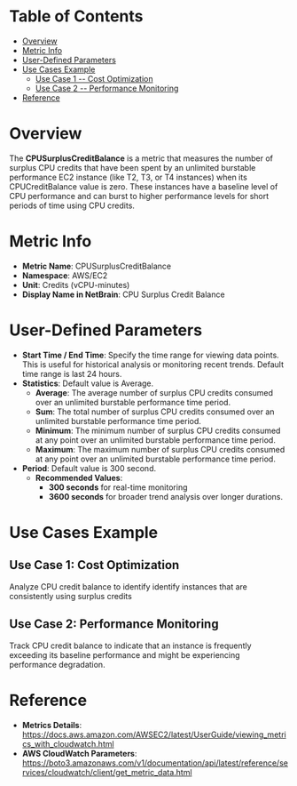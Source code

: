 # Table of Contents
- [Overview](#overview)
- [Metric Info](#metric-info)
- [User-Defined Parameters](#user-defined-parameters)
- [Use Cases Example](#example)
    - [Use Case 1 -- Cost Optimization](#example-1) 
    - [Use Case 2 -- Performance Monitoring](#example-2)
- [Reference](#reference)

# Overview <a name="overview"></a>
The <b>CPUSurplusCreditBalance</b> is a metric that measures the number of surplus CPU credits that have been spent by an unlimited burstable performance EC2 instance (like T2, T3, or T4 instances) when its CPUCreditBalance value is zero. These instances have a baseline level of CPU performance and can burst to higher performance levels for short periods of time using CPU credits.


# Metric Info <a name="metric-info"></a>
* <b>Metric Name</b>: CPUSurplusCreditBalance
* <b>Namespace</b>: AWS/EC2
* <b>Unit</b>: Credits (vCPU-minutes)
* <b>Display Name in NetBrain</b>: CPU Surplus Credit Balance

# User-Defined Parameters <a name="user-defined-parameters"></a>
* <b>Start Time / End Time</b>: Specify the time range for viewing data points. This is useful for historical analysis or monitoring recent trends. Default time range is last 24 hours.
* <b>Statistics</b>: Default value is Average.
  * <b>Average</b>: The average number of surplus CPU credits consumed over an unlimited burstable performance time period.
  * <b>Sum</b>: The total number of surplus CPU credits consumed over an unlimited burstable performance time period.
  * <b>Minimum</b>: The minimum number of surplus CPU credits consumed at any point over an unlimited burstable performance time period.
  * <b>Maximum</b>: The maximum number of surplus CPU credits consumed at any point over an unlimited burstable performance time period.
* <b>Period</b>: Default value is 300 second.
  * <b>Recommended Values</b>:
    * <b>300 seconds</b> for real-time monitoring
    * <b>3600 seconds</b> for broader trend analysis over longer durations.

# Use Cases Example <a name="example"></a>
## Use Case 1: Cost Optimization <a name="example-1"></a>
Analyze CPU credit balance to identify identify instances that are consistently using surplus credits


## Use Case 2: Performance Monitoring <a name="example-2"></a>
Track CPU credit balance to indicate that an instance is frequently exceeding its baseline performance and might be experiencing performance degradation.


# Reference <a name="reference"></a>
* <b>Metrics Details</b>: https://docs.aws.amazon.com/AWSEC2/latest/UserGuide/viewing_metrics_with_cloudwatch.html
* <b>AWS CloudWatch Parameters</b>: https://boto3.amazonaws.com/v1/documentation/api/latest/reference/services/cloudwatch/client/get_metric_data.html